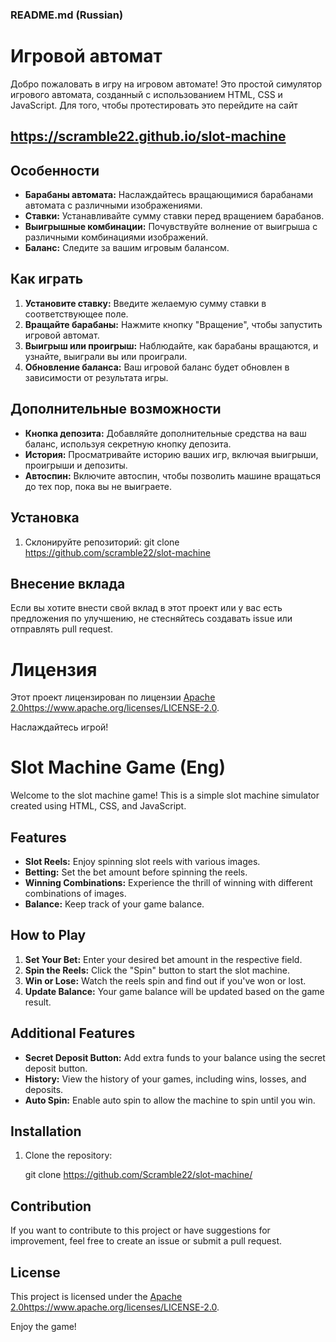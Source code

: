 ### README.md (Russian)

# Игровой автомат

Добро пожаловать в игру на игровом автомате! Это простой симулятор игрового автомата, созданный с использованием HTML, CSS и JavaScript.
Для того, чтобы протестировать это перейдите на сайт 

## https://scramble22.github.io/slot-machine

## Особенности

- **Барабаны автомата:** Наслаждайтесь вращающимися барабанами автомата с различными изображениями.
- **Ставки:** Устанавливайте сумму ставки перед вращением барабанов.
- **Выигрышные комбинации:** Почувствуйте волнение от выигрыша с различными комбинациями изображений.
- **Баланс:** Следите за вашим игровым балансом.

## Как играть

1. **Установите ставку:** Введите желаемую сумму ставки в соответствующее поле.
2. **Вращайте барабаны:** Нажмите кнопку "Вращение", чтобы запустить игровой автомат.
3. **Выигрыш или проигрыш:** Наблюдайте, как барабаны вращаются, и узнайте, выиграли вы или проиграли.
4. **Обновление баланса:** Ваш игровой баланс будет обновлен в зависимости от результата игры.

## Дополнительные возможности

- **Кнопка депозита:** Добавляйте дополнительные средства на ваш баланс, используя секретную кнопку депозита.
- **История:** Просматривайте историю ваших игр, включая выигрыши, проигрыши и депозиты.
- **Автоспин:** Включите автоспин, чтобы позволить машине вращаться до тех пор, пока вы не выиграете.

## Установка

1. Склонируйте репозиторий:
   git clone <https://github.com/scramble22/slot-machine>

## Внесение вклада
Если вы хотите внести свой вклад в этот проект или у вас есть предложения по улучшению, не стесняйтесь создавать issue или отправлять pull request.

# Лицензия
Этот проект лицензирован по лицензии [Apache 2.0](https://www.apache.org/licenses/LICENSE-2.0)https://www.apache.org/licenses/LICENSE-2.0.

Наслаждайтесь игрой!



# Slot Machine Game (Eng)

Welcome to the slot machine game! This is a simple slot machine simulator created using HTML, CSS, and JavaScript.

## Features

- **Slot Reels:** Enjoy spinning slot reels with various images.
- **Betting:** Set the bet amount before spinning the reels.
- **Winning Combinations:** Experience the thrill of winning with different combinations of images.
- **Balance:** Keep track of your game balance.

## How to Play

1. **Set Your Bet:** Enter your desired bet amount in the respective field.
2. **Spin the Reels:** Click the "Spin" button to start the slot machine.
3. **Win or Lose:** Watch the reels spin and find out if you've won or lost.
4. **Update Balance:** Your game balance will be updated based on the game result.

## Additional Features

- **Secret Deposit Button:** Add extra funds to your balance using the secret deposit button.
- **History:** View the history of your games, including wins, losses, and deposits.
- **Auto Spin:** Enable auto spin to allow the machine to spin until you win.

## Installation

1. Clone the repository:

   git clone <https://github.com/Scramble22/slot-machine/>

## Contribution
If you want to contribute to this project or have suggestions for improvement, feel free to create an issue or submit a pull request.

## License
This project is licensed under the [Apache 2.0](https://www.apache.org/licenses/LICENSE-2.0)https://www.apache.org/licenses/LICENSE-2.0.

Enjoy the game!
